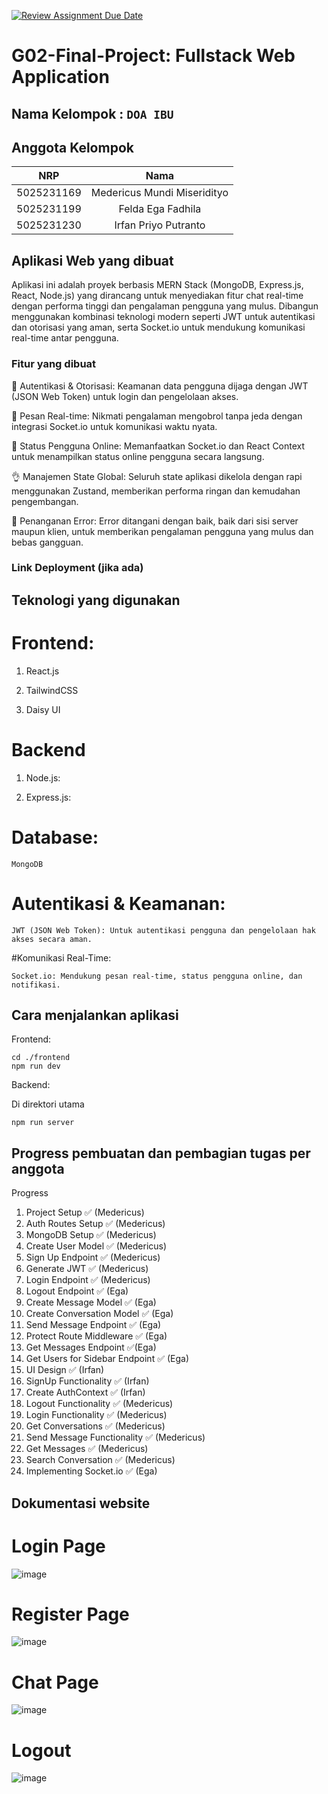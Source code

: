 [![Review Assignment Due Date](https://classroom.github.com/assets/deadline-readme-button-22041afd0340ce965d47ae6ef1cefeee28c7c493a6346c4f15d667ab976d596c.svg)](https://classroom.github.com/a/K32wTABb)
# G02-Final-Project: Fullstack Web Application

## Nama Kelompok : `DOA IBU`

## Anggota Kelompok
| NRP | Nama |
|:-----------:|:--------:|
| 5025231169  | Medericus Mundi Miseridityo |
| 5025231199  | Felda Ega Fadhila  |
| 5025231230  | Irfan Priyo Putranto  |

## Aplikasi Web yang dibuat

Aplikasi ini adalah proyek berbasis MERN Stack (MongoDB, Express.js, React, Node.js) yang dirancang untuk menyediakan fitur chat real-time dengan performa tinggi dan pengalaman pengguna yang mulus. Dibangun menggunakan kombinasi teknologi modern seperti JWT untuk autentikasi dan otorisasi yang aman, serta Socket.io untuk mendukung komunikasi real-time antar pengguna. 


### Fitur yang dibuat

🎃 Autentikasi & Otorisasi: Keamanan data pengguna dijaga dengan JWT (JSON Web Token) untuk login dan pengelolaan akses.

👾 Pesan Real-time: Nikmati pengalaman mengobrol tanpa jeda dengan integrasi Socket.io untuk komunikasi waktu nyata.

🚦 Status Pengguna Online: Memanfaatkan Socket.io dan React Context untuk menampilkan status online pengguna secara langsung.

👌 Manajemen State Global: Seluruh state aplikasi dikelola dengan rapi menggunakan Zustand, memberikan performa ringan dan kemudahan pengembangan.

🐞 Penanganan Error: Error ditangani dengan baik, baik dari sisi server maupun klien, untuk memberikan pengalaman pengguna yang mulus dan bebas gangguan.

### Link Deployment (jika ada)

## Teknologi yang digunakan

# Frontend:

1. React.js

2. TailwindCSS

3. Daisy UI

# Backend

1. Node.js:

2. Express.js:
   
# Database:
```
MongoDB
```

# Autentikasi & Keamanan:

`JWT (JSON Web Token): Untuk autentikasi pengguna dan pengelolaan hak akses secara aman.`

#Komunikasi Real-Time:

`Socket.io: Mendukung pesan real-time, status pengguna online, dan notifikasi.`

## Cara menjalankan aplikasi

Frontend:

```
cd ./frontend
npm run dev
```

Backend:

Di direktori utama

```
npm run server
```


## Progress pembuatan dan pembagian tugas per anggota

Progress
1. Project Setup ✅ (Medericus)
2. Auth Routes Setup ✅ (Medericus)
3. MongoDB Setup ✅ (Medericus)
4. Create User Model ✅ (Medericus)
5. Sign Up Endpoint ✅ (Medericus)
6. Generate JWT ✅ (Medericus)
7. Login Endpoint ✅ (Medericus)
8. Logout Endpoint ✅ (Ega)
9. Create Message Model ✅ (Ega)
10. Create Conversation Model ✅ (Ega)
11. Send Message Endpoint ✅ (Ega)
12. Protect Route Middleware ✅ (Ega)
13. Get Messages Endpoint ✅(Ega)
14. Get Users for Sidebar Endpoint ✅ (Ega)
15. UI Design ✅ (Irfan)
16. SignUp Functionality ✅ (Irfan)
17. Create AuthContext ✅ (Irfan)
18. Logout Functionality ✅ (Medericus)
19. Login Functionality ✅ (Medericus)
20. Get Conversations ✅ (Medericus)
21. Send Message Functionality ✅ (Medericus)
22. Get Messages ✅ (Medericus)
23. Search Conversation ✅ (Medericus)
24. Implementing Socket.io ✅ (Ega)

## Dokumentasi website

# Login Page

![image](https://github.com/user-attachments/assets/d8c88f96-a693-4ba3-b9db-5b2e14669ee3)


# Register Page

![image](https://github.com/user-attachments/assets/d1cc5763-107e-45a4-9569-829f9c710e79)


# Chat Page

![image](https://github.com/user-attachments/assets/26d953ab-ce48-4883-91e9-b6bb22a90e35)

# Logout

![image](https://github.com/user-attachments/assets/e47f2c39-1014-42ea-b9f7-13f7f5c86fd9)




